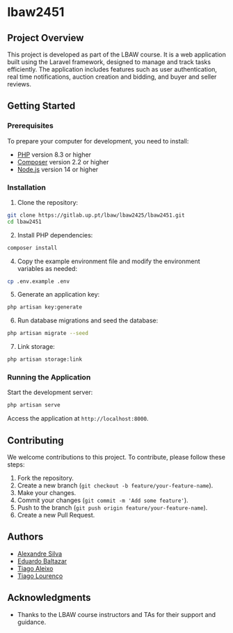 # lbaw2451

## Project Overview

This project is developed as part of the LBAW course. It is a web application built using the Laravel framework, designed to manage and track tasks efficiently. The application includes features such as user authentication, real time notifications, auction creation and bidding, and buyer and seller reviews.

## Getting Started

### Prerequisites

To prepare your computer for development, you need to install:

* [PHP](https://www.php.net/) version 8.3 or higher
* [Composer](https://getcomposer.org/) version 2.2 or higher
* [Node.js](https://nodejs.org/) version 14 or higher

### Installation

1. Clone the repository:

```bash
git clone https://gitlab.up.pt/lbaw/lbaw2425/lbaw2451.git
cd lbaw2451
```

2. Install PHP dependencies:

```bash
composer install
```

4. Copy the example environment file and modify the environment variables as needed:

```bash
cp .env.example .env
```

5. Generate an application key:

```bash
php artisan key:generate
```

6. Run database migrations and seed the database:

```bash
php artisan migrate --seed
```

7. Link storage:

```bash
php artisan storage:link
```

### Running the Application

Start the development server:

```bash
php artisan serve
```

Access the application at `http://localhost:8000`.


## Contributing

We welcome contributions to this project. To contribute, please follow these steps:

1. Fork the repository.
2. Create a new branch (`git checkout -b feature/your-feature-name`).
3. Make your changes.
4. Commit your changes (`git commit -m 'Add some feature'`).
5. Push to the branch (`git push origin feature/your-feature-name`).
6. Create a new Pull Request.


## Authors

- [Alexandre Silva](https://github.com/asilva1604)
- [Eduardo Baltazar](https://github.com/blahte4)
- [Tiago Aleixo](https://github.com/itsnova204)
- [Tiago Lourenço](https://github.com/Tiagocl)

## Acknowledgments

- Thanks to the LBAW course instructors and TAs for their support and guidance.
```
